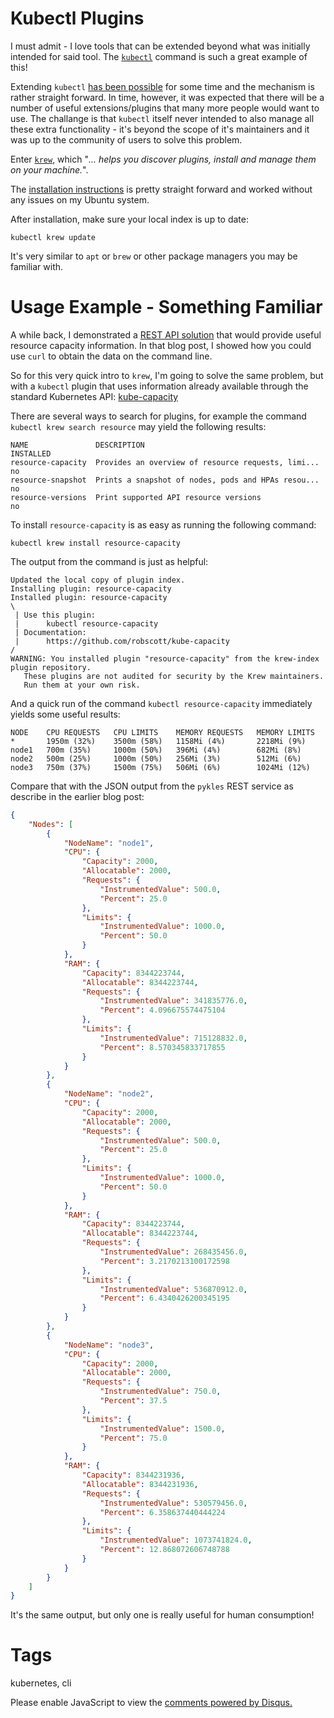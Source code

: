 # Kubectl Plugins

I must admit - I love tools that can be extended beyond what was initially intended for said tool. The [`kubectl`](https://kubernetes.io/docs/reference/kubectl/) command is such a great example of this!

Extending `kubectl` [has been possible](https://kubernetes.io/docs/tasks/extend-kubectl/kubectl-plugins/) for some time and the mechanism is rather straight forward. In time, however, it was expected that there will be a number of useful extensions/plugins that many more people would want to use. The challange is that `kubectl` itself never intended to also manage all these extra functionality - it's beyond the scope of it's maintainers and it was up to the community of users to solve this problem.

Enter [`krew`](https://github.com/kubernetes-sigs/krew), which "_... helps you discover plugins, install and manage them on your machine._".

The [installation instructions](https://krew.sigs.k8s.io/docs/user-guide/setup/install/) is pretty straight forward and worked without any issues on my Ubuntu system.

After installation, make sure your local index is up to date:

```shell
kubectl krew update
```

It's very similar to `apt` or `brew` or other package managers you may be familiar with.

# Usage Example - Something Familiar

A while back, I demonstrated a [REST API solution](2022/2022-04-16.md) that would provide useful resource capacity information. In that blog post, I showed how you could use `curl` to obtain the data on the command line. 

So for this very quick intro to `krew`, I'm going to solve the same problem, but with a `kubectl` plugin that uses information already available through the standard Kubernetes API: [kube-capacity](https://github.com/robscott/kube-capacity)

There are several ways to search for plugins, for example the command `kubectl krew search resource` may yield the following results:

```text
NAME               DESCRIPTION                                         INSTALLED
resource-capacity  Provides an overview of resource requests, limi...  no
resource-snapshot  Prints a snapshot of nodes, pods and HPAs resou...  no
resource-versions  Print supported API resource versions               no
```

To install `resource-capacity` is as easy as running the following command:

```shell
kubectl krew install resource-capacity
```

The output from the command is just as helpful:

```text
Updated the local copy of plugin index.
Installing plugin: resource-capacity
Installed plugin: resource-capacity
\
 | Use this plugin:
 |      kubectl resource-capacity
 | Documentation:
 |      https://github.com/robscott/kube-capacity
/
WARNING: You installed plugin "resource-capacity" from the krew-index plugin repository.
   These plugins are not audited for security by the Krew maintainers.
   Run them at your own risk.
```

And a quick run of the command `kubectl resource-capacity` immediately yields some useful results:

```text
NODE    CPU REQUESTS   CPU LIMITS    MEMORY REQUESTS   MEMORY LIMITS
*       1950m (32%)    3500m (58%)   1158Mi (4%)       2218Mi (9%)
node1   700m (35%)     1000m (50%)   396Mi (4%)        682Mi (8%)
node2   500m (25%)     1000m (50%)   256Mi (3%)        512Mi (6%)
node3   750m (37%)     1500m (75%)   506Mi (6%)        1024Mi (12%)
```

Compare that with the JSON output from the `pykles` REST service as describe in the earlier blog post:

```json
{
    "Nodes": [
        {
            "NodeName": "node1",
            "CPU": {
                "Capacity": 2000,
                "Allocatable": 2000,
                "Requests": {
                    "InstrumentedValue": 500.0,
                    "Percent": 25.0
                },
                "Limits": {
                    "InstrumentedValue": 1000.0,
                    "Percent": 50.0
                }
            },
            "RAM": {
                "Capacity": 8344223744,
                "Allocatable": 8344223744,
                "Requests": {
                    "InstrumentedValue": 341835776.0,
                    "Percent": 4.096675574475104
                },
                "Limits": {
                    "InstrumentedValue": 715128832.0,
                    "Percent": 8.570345833717855
                }
            }
        },
        {
            "NodeName": "node2",
            "CPU": {
                "Capacity": 2000,
                "Allocatable": 2000,
                "Requests": {
                    "InstrumentedValue": 500.0,
                    "Percent": 25.0
                },
                "Limits": {
                    "InstrumentedValue": 1000.0,
                    "Percent": 50.0
                }
            },
            "RAM": {
                "Capacity": 8344223744,
                "Allocatable": 8344223744,
                "Requests": {
                    "InstrumentedValue": 268435456.0,
                    "Percent": 3.2170213100172598
                },
                "Limits": {
                    "InstrumentedValue": 536870912.0,
                    "Percent": 6.4340426200345195
                }
            }
        },
        {
            "NodeName": "node3",
            "CPU": {
                "Capacity": 2000,
                "Allocatable": 2000,
                "Requests": {
                    "InstrumentedValue": 750.0,
                    "Percent": 37.5
                },
                "Limits": {
                    "InstrumentedValue": 1500.0,
                    "Percent": 75.0
                }
            },
            "RAM": {
                "Capacity": 8344231936,
                "Allocatable": 8344231936,
                "Requests": {
                    "InstrumentedValue": 530579456.0,
                    "Percent": 6.358637440444224
                },
                "Limits": {
                    "InstrumentedValue": 1073741824.0,
                    "Percent": 12.868072606748788
                }
            }
        }
    ]
}
```

It's the same output, but only one is really useful for human consumption!

# Tags

kubernetes, cli

<div id="disqus_thread"></div>
<script>
    /**
    *  RECOMMENDED CONFIGURATION VARIABLES: EDIT AND UNCOMMENT THE SECTION BELOW TO INSERT DYNAMIC VALUES FROM YOUR PLATFORM OR CMS.
    *  LEARN WHY DEFINING THESE VARIABLES IS IMPORTANT: https://disqus.com/admin/universalcode/#configuration-variables    */
    /*
    var disqus_config = function () {
    this.page.url = PAGE_URL;  // Replace PAGE_URL with your page's canonical URL variable
    this.page.identifier = PAGE_IDENTIFIER; // Replace PAGE_IDENTIFIER with your page's unique identifier variable
    };
    */
    (function() { // DON'T EDIT BELOW THIS LINE
    var d = document, s = d.createElement('script');
    s.src = 'https://nicc777.disqus.com/embed.js';
    s.setAttribute('data-timestamp', +new Date());
    (d.head || d.body).appendChild(s);
    })();
</script>
<noscript>Please enable JavaScript to view the <a href="https://disqus.com/?ref_noscript">comments powered by Disqus.</a></noscript>

